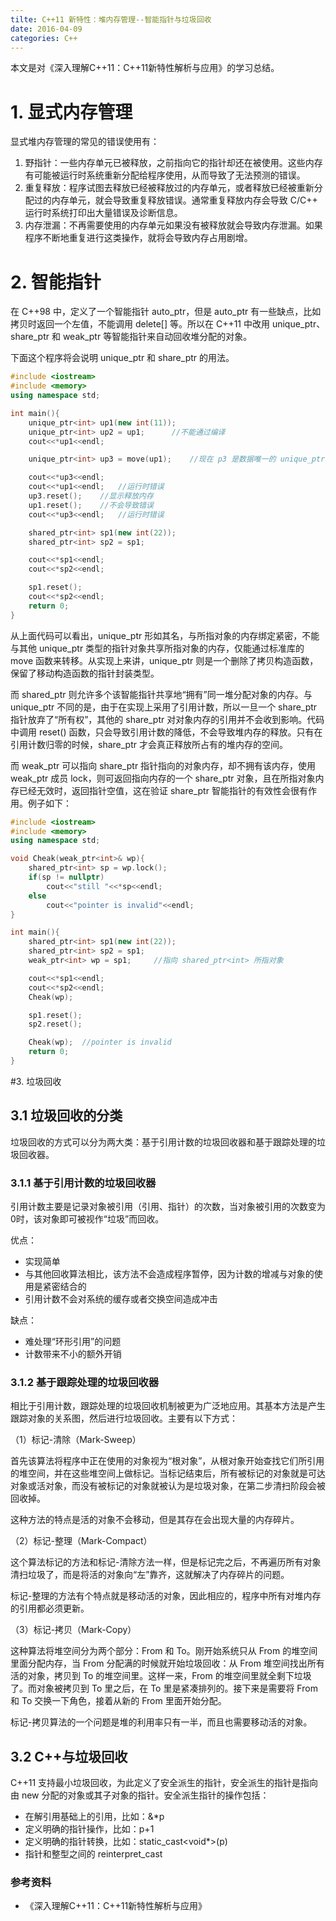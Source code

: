 ```yaml
---
tilte: C++11 新特性：堆内存管理--智能指针与垃圾回收
date: 2016-04-09
categories: C++
---
```


本文是对《深入理解C++11：C++11新特性解析与应用》的学习总结。

# 1. 显式内存管理

显式堆内存管理的常见的错误使用有：

1. 野指针：一些内存单元已被释放，之前指向它的指针却还在被使用。这些内存有可能被运行时系统重新分配给程序使用，从而导致了无法预测的错误。
2. 重复释放：程序试图去释放已经被释放过的内存单元，或者释放已经被重新分配过的内存单元，就会导致重复释放错误。通常重复释放内存会导致 C/C++ 运行时系统打印出大量错误及诊断信息。
3. 内存泄漏：不再需要使用的内存单元如果没有被释放就会导致内存泄漏。如果程序不断地重复进行这类操作，就将会导致内存占用剧增。

# 2. 智能指针

在 C++98 中，定义了一个智能指针 auto_ptr，但是 auto_ptr 有一些缺点，比如拷贝时返回一个左值，不能调用 delete[] 等。所以在 C++11 中改用 unique_ptr、share_ptr 和 weak_ptr 等智能指针来自动回收堆分配的对象。

下面这个程序将会说明 unique_ptr 和 share_ptr 的用法。

```c++
#include <iostream>
#include <memory>
using namespace std;

int main(){
	unique_ptr<int> up1(new int(11));
	unique_ptr<int> up2 = up1;		//不能通过编译
	cout<<*up1<<endl;

	unique_ptr<int> up3 = move(up1);	//现在 p3 是数据唯一的 unique_ptr 智能指针

	cout<<*up3<<endl;
	cout<<*up1<<endl;	//运行时错误
	up3.reset();	//显示释放内存
	up1.reset();	//不会导致错误
	cout<<*up3<<endl;	//运行时错误

	shared_ptr<int> sp1(new int(22));
	shared_ptr<int> sp2 = sp1;

	cout<<*sp1<<endl;
	cout<<*sp2<<endl;

	sp1.reset();
	cout<<*sp2<<endl;
	return 0;
}
```

从上面代码可以看出，unique_ptr 形如其名，与所指对象的内存绑定紧密，不能与其他 unique_ptr 类型的指针对象共享所指对象的内存，仅能通过标准库的 move 函数来转移。从实现上来讲，unique_ptr 则是一个删除了拷贝构造函数，保留了移动构造函数的指针封装类型。

而 shared_ptr 则允许多个该智能指针共享地“拥有”同一堆分配对象的内存。与 unique_ptr 不同的是，由于在实现上采用了引用计数，所以一旦一个 share_ptr 指针放弃了“所有权”，其他的 share_ptr 对对象内存的引用并不会收到影响。代码中调用 reset() 函数，只会导致引用计数的降低，不会导致堆内存的释放。只有在引用计数归零的时候，share_ptr 才会真正释放所占有的堆内存的空间。

而 weak_ptr 可以指向 share_ptr 指针指向的对象内存，却不拥有该内存，使用 weak_ptr 成员 lock，则可返回指向内存的一个 share_ptr 对象，且在所指对象内存已经无效时，返回指针空值，这在验证 share_ptr 智能指针的有效性会很有作用。例子如下：

```c++
#include <iostream>
#include <memory>
using namespace std;

void Cheak(weak_ptr<int>& wp){
	shared_ptr<int> sp = wp.lock();
	if(sp != nullptr)
		cout<<"still "<<*sp<<endl;
	else
		cout<<"pointer is invalid"<<endl;
}

int main(){
	shared_ptr<int> sp1(new int(22));
	shared_ptr<int> sp2 = sp1;
	weak_ptr<int> wp = sp1;		//指向 shared_ptr<int> 所指对象

	cout<<*sp1<<endl;
	cout<<*sp2<<endl;
	Cheak(wp);

	sp1.reset();
	sp2.reset();

	Cheak(wp);	//pointer is invalid
	return 0;
}
```

#3. 垃圾回收

## 3.1 垃圾回收的分类

垃圾回收的方式可以分为两大类：基于引用计数的垃圾回收器和基于跟踪处理的垃圾回收器。

### 3.1.1 基于引用计数的垃圾回收器

引用计数主要是记录对象被引用（引用、指针）的次数，当对象被引用的次数变为0时，该对象即可被视作“垃圾”而回收。

优点：

- 实现简单
- 与其他回收算法相比，该方法不会造成程序暂停，因为计数的增减与对象的使用是紧密结合的
- 引用计数不会对系统的缓存或者交换空间造成冲击

缺点：

- 难处理“环形引用”的问题
- 计数带来不小的额外开销

### 3.1.2 基于跟踪处理的垃圾回收器

相比于引用计数，跟踪处理的垃圾回收机制被更为广泛地应用。其基本方法是产生跟踪对象的关系图，然后进行垃圾回收。主要有以下方式：

（1）标记-清除（Mark-Sweep）

首先该算法将程序中正在使用的对象视为“根对象”，从根对象开始查找它们所引用的堆空间，并在这些堆空间上做标记。当标记结束后，所有被标记的对象就是可达对象或活对象，而没有被标记的对象就被认为是垃圾对象，在第二步清扫阶段会被回收掉。

这种方法的特点是活的对象不会移动，但是其存在会出现大量的内存碎片。

（2）标记-整理（Mark-Compact）

这个算法标记的方法和标记-清除方法一样，但是标记完之后，不再遍历所有对象清扫垃圾了，而是将活的对象向“左”靠齐，这就解决了内存碎片的问题。

标记-整理的方法有个特点就是移动活的对象，因此相应的，程序中所有对堆内存的引用都必须更新。

（3）标记-拷贝（Mark-Copy）

这种算法将堆空间分为两个部分：From 和 To。刚开始系统只从 From 的堆空间里面分配内存，当 From 分配满的时候就开始垃圾回收：从 From 堆空间找出所有活的对象，拷贝到 To 的堆空间里。这样一来，From 的堆空间里就全剩下垃圾了。而对象被拷贝到 To 里之后，在 To 里是紧凑排列的。接下来是需要将 From 和 To 交换一下角色，接着从新的 From 里面开始分配。

标记-拷贝算法的一个问题是堆的利用率只有一半，而且也需要移动活的对象。

## 3.2 C++与垃圾回收

C++11 支持最小垃圾回收，为此定义了安全派生的指针，安全派生的指针是指向由 new 分配的对象或其子对象的指针。安全派生指针的操作包括：

- 在解引用基础上的引用，比如：&*p
- 定义明确的指针操作，比如：p+1
- 定义明确的指针转换，比如：static_cast<void*>(p)
- 指针和整型之间的 reinterpret_cast

### 参考资料

- 《深入理解C++11：C++11新特性解析与应用》
